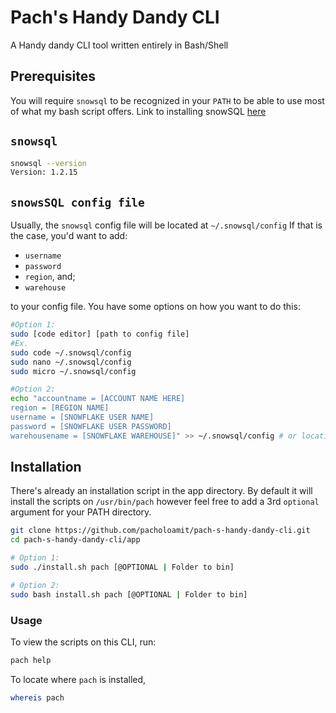
# Pach's Handy Dandy CLI

A Handy dandy CLI tool written entirely in Bash/Shell

## Prerequisites
You will require `snowsql` to be recognized in your `PATH`
to be able to use most of what my bash script offers.
Link to installing snowSQL [here](https://docs.snowflake.com/en/user-guide/snowsql-install-config.html)

## `snowsql`

```bash
snowsql --version
Version: 1.2.15
```
## `snowsSQL config file`

Usually, the `snowsql` config file will be located at `~/.snowsql/config`
If that is the case, you'd want to add:

- `username`
- `password` 
- `region`, and;
- `warehouse`

to your config file. You have some options on how you want
to do this:

```bash
#Option 1:
sudo [code editor] [path to config file]
#Ex.
sudo code ~/.snowsql/config
sudo nano ~/.snowsql/config
sudo micro ~/.snowsql/config

#Option 2:
echo "accountname = [ACCOUNT NAME HERE]
region = [REGION NAME]
username = [SNOWFLAKE USER NAME]
password = [SNOWFLAKE USER PASSWORD]
warehousename = [SNOWFLAKE WAREHOUSE]" >> ~/.snowsql/config # or location where your config file is located

```


## Installation

There's already an installation script in the app directory.
By default it will install the scripts on `/usr/bin/pach` however
feel free to add a 3rd `optional` argument for your PATH directory.

```bash
git clone https://github.com/pacholoamit/pach-s-handy-dandy-cli.git
cd pach-s-handy-dandy-cli/app

# Option 1:
sudo ./install.sh pach [@OPTIONAL | Folder to bin]

# Option 2:
sudo bash install.sh pach [@OPTIONAL | Folder to bin]
```


### Usage

To view the scripts on this CLI, run:

```bash
pach help
```

To locate where `pach` is installed,

```bash
whereis pach
```